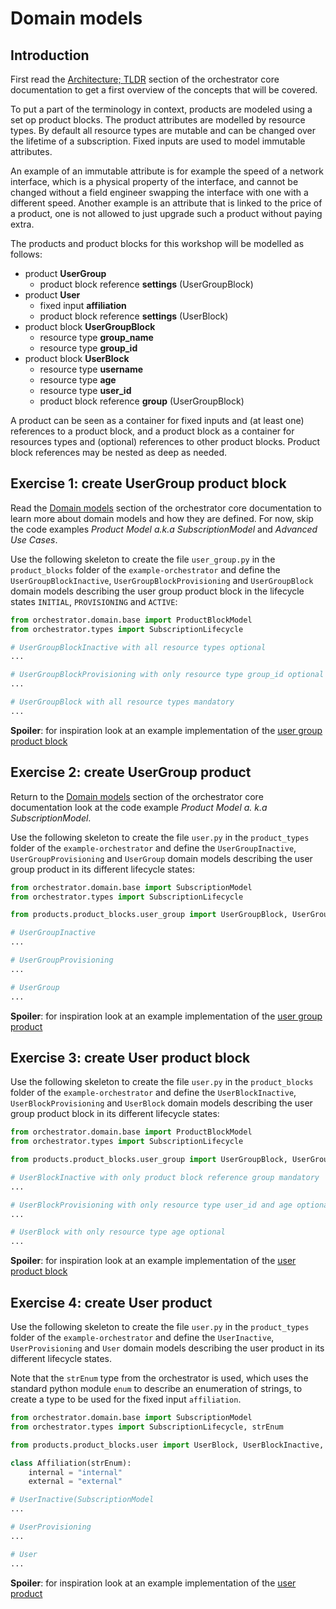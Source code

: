 # Domain models

## Introduction

First read the [Architecture; TLDR](/orchestrator-core/architecture/tldr/)
section of the orchestrator core documentation to get a first overview of the
concepts that will be covered.

To put a part of the terminology in context, products are modeled using a set
op product blocks. The product attributes are modelled by resource types.  By
default all resource types are mutable and can be changed over the lifetime of
a subscription. Fixed inputs are used to model immutable attributes.

An example of an immutable attribute is for example the speed of a network
interface, which is a physical property of the interface, and cannot be changed
without a field engineer swapping the interface with one with a different
speed. Another example is an attribute that is linked to the price of a
product, one is not allowed to just upgrade such a product without paying
extra.

The products and product blocks for this workshop will be modelled as follows:

* product **UserGroup**
    * product block reference **settings** (UserGroupBlock)
* product **User**
    * fixed input **affiliation**
    * product block reference **settings** (UserBlock)
* product block **UserGroupBlock**
    * resource type **group_name**
    * resource type **group_id**
* product block **UserBlock**
    * resource type **username**
    * resource type **age**
    * resource type **user_id**
    * product block reference **group** (UserGroupBlock)

A product can be seen as a container for fixed inputs and (at least one)
references to a product block, and a product block as a container for resources
types and (optional) references to other product blocks. Product block
references may be nested as deep as needed.

## Exercise 1: create UserGroup product block

Read the [Domain
models](/orchestrator-core/architecture/application/domainmodels/) section of
the orchestrator core documentation to learn more about domain models and how
they are defined. For now, skip the code examples *Product Model a.k.a
SubscriptionModel* and *Advanced Use Cases*.

Use the following skeleton to create the file `user_group.py` in the
`product_blocks` folder of the `example-orchestrator` and define the
`UserGroupBlockInactive`, `UserGroupBlockProvisioning` and `UserGroupBlock`
domain models describing the user group product block in the lifecycle states
`INITIAL`, `PROVISIONING` and `ACTIVE`:

```python
from orchestrator.domain.base import ProductBlockModel
from orchestrator.types import SubscriptionLifecycle

# UserGroupBlockInactive with all resource types optional
...

# UserGroupBlockProvisioning with only resource type group_id optional
...

# UserGroupBlock with all resource types mandatory
... 
```

**Spoiler**: for inspiration look at an example implementation of the [user
group product
block](https://github.com/hanstrompert/example-orchestrator/blob/master/products/product_blocks/user_group.py)

## Exercise 2: create UserGroup product

Return to the [Domain
models](/orchestrator-core/architecture/application/domainmodels/) section of
the orchestrator core documentation look at the code example *Product Model a.
k.a 
SubscriptionModel*.

Use the following skeleton to create the file `user.py` in the `product_types`
folder of the `example-orchestrator` and define the `UserGroupInactive`,
`UserGroupProvisioning` and `UserGroup` domain models describing the user group
product in its different lifecycle states:

```python
from orchestrator.domain.base import SubscriptionModel
from orchestrator.types import SubscriptionLifecycle

from products.product_blocks.user_group import UserGroupBlock, UserGroupBlockInactive, UserGroupBlockProvisioning

# UserGroupInactive
...

# UserGroupProvisioning
...

# UserGroup
...
```

**Spoiler**: for inspiration look at an example implementation of the [user
group product
](https://github.com/hanstrompert/example-orchestrator/blob/master/products/product_types/user_group.py)

## Exercise 3: create User product block

Use the following skeleton to create the file `user.py` in the `product_blocks`
folder of the `example-orchestrator` and define the `UserBlockInactive`,
`UserBlockProvisioning` and `UserBlock` domain models describing the user group
product block in its different lifecycle states:

```python
from orchestrator.domain.base import ProductBlockModel
from orchestrator.types import SubscriptionLifecycle

from products.product_blocks.user_group import UserGroupBlock, UserGroupBlockInactive, UserGroupBlockProvisioning

# UserBlockInactive with only product block reference group mandatory
...

# UserBlockProvisioning with only resource type user_id and age optional
...

# UserBlock with only resource type age optional
...
```

**Spoiler**: for inspiration look at an example implementation of the [user
product
block](https://github.com/hanstrompert/example-orchestrator/blob/master/products/product_blocks/user.py)

## Exercise 4: create User product

Use the following skeleton to create the file `user.py` in the `product_types`
folder of the `example-orchestrator` and define the `UserInactive`,
`UserProvisioning` and `User` domain models describing the user product in its
different lifecycle states.

Note that the `strEnum` type from the orchestrator is used, which uses the
standard python module `enum` to describe an enumeration of strings, to create
a type to be used for the fixed input `affiliation`.

```python
from orchestrator.domain.base import SubscriptionModel
from orchestrator.types import SubscriptionLifecycle, strEnum

from products.product_blocks.user import UserBlock, UserBlockInactive, UserBlockProvisioning

class Affiliation(strEnum):
    internal = "internal"
    external = "external"

# UserInactive(SubscriptionModel
...

# UserProvisioning
...

# User
...
```

**Spoiler**: for inspiration look at an example implementation of the [user
product
](https://github.com/hanstrompert/example-orchestrator/blob/master/products/product_types/user.py)
